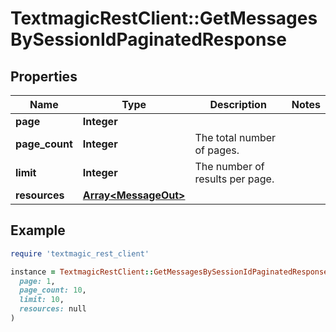 # TextmagicRestClient::GetMessagesBySessionIdPaginatedResponse

## Properties

| Name | Type | Description | Notes |
| ---- | ---- | ----------- | ----- |
| **page** | **Integer** |  |  |
| **page_count** | **Integer** | The total number of pages. |  |
| **limit** | **Integer** | The number of results per page. |  |
| **resources** | [**Array&lt;MessageOut&gt;**](MessageOut.md) |  |  |

## Example

```ruby
require 'textmagic_rest_client'

instance = TextmagicRestClient::GetMessagesBySessionIdPaginatedResponse.new(
  page: 1,
  page_count: 10,
  limit: 10,
  resources: null
)
```

